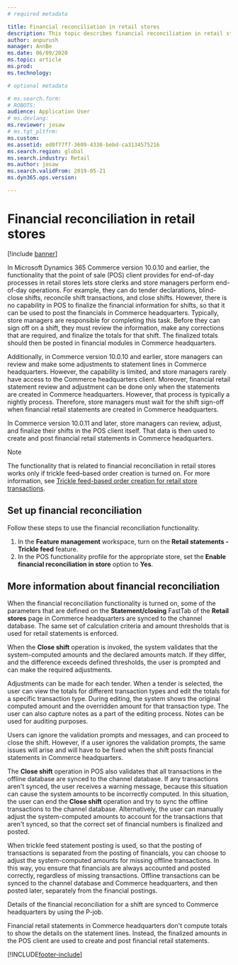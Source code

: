 ```yaml
---
# required metadata

title: Financial reconciliation in retail stores
description: This topic describes financial reconciliation in retail stores for POS for Microsoft Dynamics 365 Commerce.
author: anpurush
manager: AnnBe
ms.date: 06/09/2020
ms.topic: article
ms.prod: 
ms.technology: 

# optional metadata

# ms.search.form: 
# ROBOTS: 
audience: Application User
# ms.devlang: 
ms.reviewer: josaw
# ms.tgt_pltfrm: 
ms.custom: 
ms.assetid: ed0f77f7-3609-4330-bebd-ca3134575216
ms.search.region: global
ms.search.industry: Retail
ms.author: josaw
ms.search.validFrom: 2019-05-21
ms.dyn365.ops.version: 

---
```


# Financial reconciliation in retail stores

[!include [banner](includes/banner.md)]

In Microsoft Dynamics 365 Commerce version 10.0.10 and earlier, the functionality that the point of sale (POS) client provides for end-of-day processes in retail stores lets store clerks and store managers perform end-of-day operations. For example, they can do tender declarations, blind-close shifts, reconcile shift transactions, and close shifts. However, there is no capability in POS to finalize the financial information for shifts, so that it can be used to post the financials in Commerce headquarters. Typically, store managers are responsible for completing this task. Before they can sign off on a shift, they must review the information, make any corrections that are required, and finalize the totals for that shift. The finalized totals should then be posted in financial modules in Commerce headquarters.

Additionally, in Commerce version 10.0.10 and earlier, store managers can review and make some adjustments to statement lines in Commerce headquarters. However, the capability is limited, and store managers rarely have access to the Commerce headquarters client. Moreover, financial retail statement review and adjustment can be done only when the statements are created in Commerce headquarters. However, that process is typically a nightly process. Therefore, store managers must wait for the shift sign-off when financial retail statements are created in Commerce headquarters.

In Commerce version 10.0.11 and later, store managers can review, adjust, and finalize their shifts in the POS client itself. That data is then used to create and post financial retail statements in Commerce headquarters.

> [!NOTE]
> The functionality that is related to financial reconciliation in retail stores works only if trickle feed–based order creation is turned on. For more information, see [Trickle feed-based order creation for retail store transactions](trickle-feed.md).

## Set up financial reconciliation

Follow these steps to use the financial reconciliation functionality.

1. In the **Feature management** workspace, turn on the **Retail statements - Trickle feed** feature.
1. In the POS functionality profile for the appropriate store, set the **Enable financial reconciliation in store** option to **Yes**.

## More information about financial reconciliation

When the financial reconciliation functionality is turned on, some of the parameters that are defined on the **Statement/closing** FastTab of the **Retail stores** page in Commerce headquarters are synced to the channel database. The same set of calculation criteria and amount thresholds that is used for retail statements is enforced.

When the **Close shift** operation is invoked, the system validates that the system-computed amounts and the declared amounts match. If they differ, and the difference exceeds defined thresholds, the user is prompted and can make the required adjustments.

Adjustments can be made for each tender. When a tender is selected, the user can view the totals for different transaction types and edit the totals for a specific transaction type. During editing, the system shows the original computed amount and the overridden amount for that transaction type. The user can also capture notes as a part of the editing process. Notes can be used for auditing purposes.

Users can ignore the validation prompts and messages, and can proceed to close the shift. However, if a user ignores the validation prompts, the same issues will arise and will have to be fixed when the shift posts financial statements in Commerce headquarters.

The **Close shift** operation in POS also validates that all transactions in the offline database are synced to the channel database. If any transactions aren't synced, the user receives a warning message, because this situation can cause the system amounts to be incorrectly computed. In this situation, the user can end the **Close shift** operation and try to sync the offline transactions to the channel database. Alternatively, the user can manually adjust the system-computed amounts to account for the transactions that aren't synced, so that the correct set of financial numbers is finalized and posted.	

When trickle feed statement posting is used, so that the posting of transactions is separated from the posting of financials, you can choose to adjust the system-computed amounts for missing offline transactions. In this way, you ensure that financials are always accounted and posted correctly, regardless of missing transactions. Offline transactions can be synced to the channel database and Commerce headquarters, and then posted later, separately from the financial postings.

Details of the financial reconciliation for a shift are synced to Commerce headquarters by using the P-job.

Financial retail statements in Commerce headquarters don't compute totals to show the details on the statement lines. Instead, the finalized amounts in the POS client are used to create and post financial retail statements.


[!INCLUDE[footer-include](../includes/footer-banner.md)]